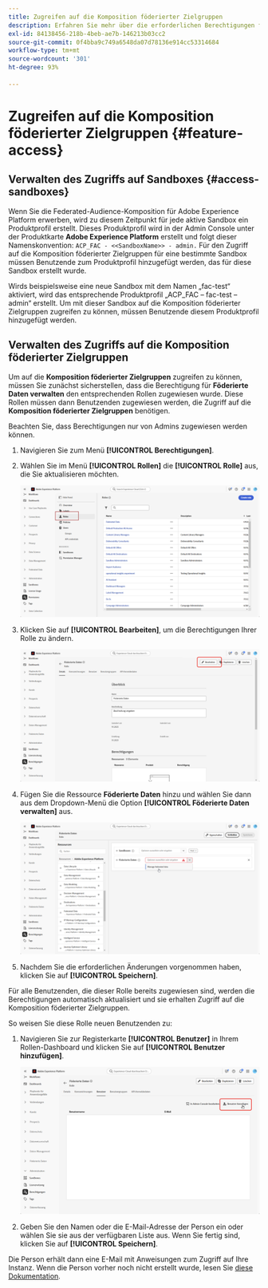 ```yaml
---
title: Zugreifen auf die Komposition föderierter Zielgruppen
description: Erfahren Sie mehr über die erforderlichen Berechtigungen für die Komposition föderierter Zielgruppen
exl-id: 84138456-218b-4beb-ae7b-146213b03cc2
source-git-commit: 0f4bba9c749a6548da07d78136e914cc53314684
workflow-type: tm+mt
source-wordcount: '301'
ht-degree: 93%

---
```


# Zugreifen auf die Komposition föderierter Zielgruppen {#feature-access}

## Verwalten des Zugriffs auf Sandboxes {#access-sandboxes}

Wenn Sie die Federated-Audience-Komposition für Adobe Experience Platform erwerben, wird zu diesem Zeitpunkt für jede aktive Sandbox ein Produktprofil erstellt. Dieses Produktprofil wird in der Admin Console unter der Produktkarte **Adobe Experience Platform** erstellt und folgt dieser Namenskonvention: `ACP_FAC - <<SandboxName>> - admin.` Für den Zugriff auf die Komposition föderierter Zielgruppen für eine bestimmte Sandbox müssen Benutzende zum Produktprofil hinzugefügt werden, das für diese Sandbox erstellt wurde.

Wirds beispielsweise eine neue Sandbox mit dem Namen „fac-test“ aktiviert, wird das entsprechende Produktprofil „ACP_FAC – fac-test – admin“ erstellt. Um mit dieser Sandbox auf die Komposition föderierter Zielgruppen zugreifen zu können, müssen Benutzende diesem Produktprofil hinzugefügt werden.

## Verwalten des Zugriffs auf die Komposition föderierter Zielgruppen

Um auf die **Komposition föderierter Zielgruppen** zugreifen zu können, müssen Sie zunächst sicherstellen, dass die Berechtigung für **Föderierte Daten verwalten** den entsprechenden Rollen zugewiesen wurde. Diese Rollen müssen dann Benutzenden zugewiesen werden, die Zugriff auf die **Komposition föderierter Zielgruppen** benötigen.

Beachten Sie, dass Berechtigungen nur von Admins zugewiesen werden können.

1. Navigieren Sie zum Menü **[!UICONTROL Berechtigungen]**.

1. Wählen Sie im Menü **[!UICONTROL Rollen]** die **[!UICONTROL Rolle]** aus, die Sie aktualisieren möchten.

   ![](assets/access_fda_1.png)

1. Klicken Sie auf **[!UICONTROL Bearbeiten]**, um die Berechtigungen Ihrer Rolle zu ändern.

   ![](assets/access_fda_2.png)

1. Fügen Sie die Ressource **Föderierte Daten** hinzu und wählen Sie dann aus dem Dropdown-Menü die Option **[!UICONTROL Föderierte Daten verwalten]** aus.

   ![](assets/access_fda_3.png)

1. Nachdem Sie die erforderlichen Änderungen vorgenommen haben, klicken Sie auf **[!UICONTROL Speichern]**.

Für alle Benutzenden, die dieser Rolle bereits zugewiesen sind, werden die Berechtigungen automatisch aktualisiert und sie erhalten Zugriff auf die Komposition föderierter Zielgruppen.

So weisen Sie diese Rolle neuen Benutzenden zu:

1. Navigieren Sie zur Registerkarte **[!UICONTROL Benutzer]** in Ihrem Rollen-Dashboard und klicken Sie auf **[!UICONTROL Benutzer hinzufügen]**.

   ![](assets/access_fda_4.png)

1. Geben Sie den Namen oder die E-Mail-Adresse der Person ein oder wählen Sie sie aus der verfügbaren Liste aus. Wenn Sie fertig sind, klicken Sie auf **[!UICONTROL Speichern]**.

Die Person erhält dann eine E-Mail mit Anweisungen zum Zugriff auf Ihre Instanz. Wenn die Person vorher noch nicht erstellt wurde, lesen Sie [diese Dokumentation](https://experienceleague.adobe.com/de/docs/experience-platform/access-control/abac/permissions-ui/users).
